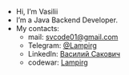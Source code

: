 - Hi, I’m Vasilii
- I’m a Java Backend Developer.
- My contacts:
  - mail: svcode01@gmail.com
  - Telegram: [@Lampirg](https://t.me/Lampirg)
  - LinkedIn: [Василий Сакович](https://www.linkedin.com/in/vasilii-sakovich/)
  - codewar: [Lampirg](https://www.codewars.com/users/Lampirg)
<!---
Lampirg/Lampirg is a ✨ special ✨ repository because its `README.md` (this file) appears on your GitHub profile.
You can click the Preview link to take a look at your changes.
--->
